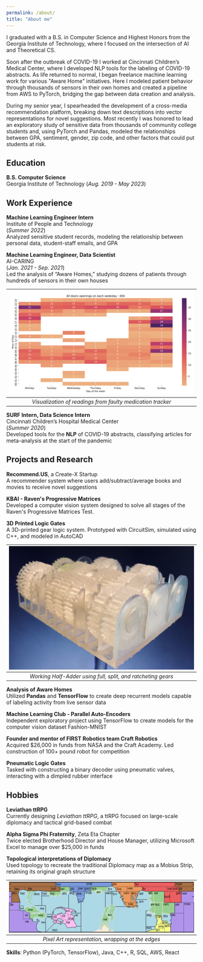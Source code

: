 ```yaml
---
permalink: /about/
title: "About me"
---
```

I graduated with a B.S. in Computer Science and Highest Honors from the Georgia Institute of Technology, where I focused on the intersection of AI and Theoretical CS. 

Soon after the outbreak of COVID-19 I worked at Cincinnati Children’s Medical Center, where I developed NLP tools for the labeling of COVID-19 abstracts. As life returned to normal, I began freelance machine learning work for various "Aware Home" initiatives. Here I modeled patient behavior through thousands of sensors in their own homes and created a pipeline from AWS to PyTorch, bridging the gap between data creation and analysis.

During my senior year, I spearheaded the development of a cross-media recommendation platform, breaking down text descriptions into vector representations for novel suggestions. Most recently I was honored to lead an exploratory study of sensitive data from thousands of community college students and, using PyTorch and Pandas, modeled the relationships between GPA, sentiment, gender, zip code, and other factors that could put students at risk.

## Education			        		
**B.S. Computer Science**  
Georgia Institute of Technology (_Aug. 2019 - May 2023_)

## Work Experience
**Machine Learning Engineer Intern**  
Institute of People and Technology  
(_Summer 2022_)  
Analyzed sensitive student records, modeling the relationship between personal data, student-staff emails, and GPA

**Machine Learning Engineer, Data Scientist**  
AI-CARING  
(_Jan. 2021 - Sep. 2021_)  
Led the analysis of “Aware Homes,” studying dozens of patients through hundreds of sensors in their own houses

| ![med_visualization](/assets/images/med_graphic.png)| 
|:--:| 
| *Visualization of readings from faulty medication tracker* |

**SURF Intern, Data Science Intern**  
Cincinnati Children’s Hospital Medical Center  
(_Summer 2020_)  
Developed tools for the **NLP** of COVID-19 abstracts, classifying articles for meta-analysis at the start of the pandemic

## Projects and Research
**Recommend.US**, a Create-X Startup  
A recommender system where users add/subtract/average books and movies to receive novel suggestions

**KBAI - Raven's Progressive Matrices**  
Developed a computer vision system designed to solve all stages of the Raven's Progressive Matrices Test.

**3D Printed Logic Gates**  
A 3D-printed gear logic system. Prototyped with CircuitSim, simulated using C++, and modeled in AutoCAD

| ![working half-adder](/assets/images/gear_project.jpg) |
|:--:| 
| *Working Half-Adder using full, split, and ratcheting gears* |

**Analysis of Aware Homes**  
Utilized **Pandas** and **TensorFlow** to create deep recurrent models capable of labeling activity from live sensor data

**Machine Learning Club - Parallel Auto-Encoders**  
Independent exploratory project using TensorFlow to create models for the computer vision dataset Fashion-MNIST

**Founder and mentor of FIRST Robotics team Craft Robotics**  
Acquired $26,000 in funds from NASA and the Craft Academy. Led construction of 100+ pound robot for competition

**Pneumatic Logic Gates**  
Tasked with constructing a binary decoder using pneumatic valves, interacting with a dimpled rubber interface

## Hobbies
**Leviathan ttRPG**  
Currently designing _Leviathan ttRPG_, a ttRPG focused on large-scale diplomacy and tactical grid-based combat

**Alpha Sigma Phi Fraternity**, Zeta Eta Chapter  
Twice elected Brotherhood Director and House Manager, utilizing Microsoft Excel to manage over $25,000 in funds

**Topological interpretations of Diplomacy**  
Used topology to recreate the traditional Diplomacy map as a Mobius Strip, retaining its original graph structure

| ![mobius_diplomacy](/assets/images/mobius_diplomacy.png) |
|:--:| 
| *Pixel Art representation, wrapping at the edges* |

**Skills**: Python (PyTorch, TensorFlow), Java, C++, R, SQL, AWS, React
